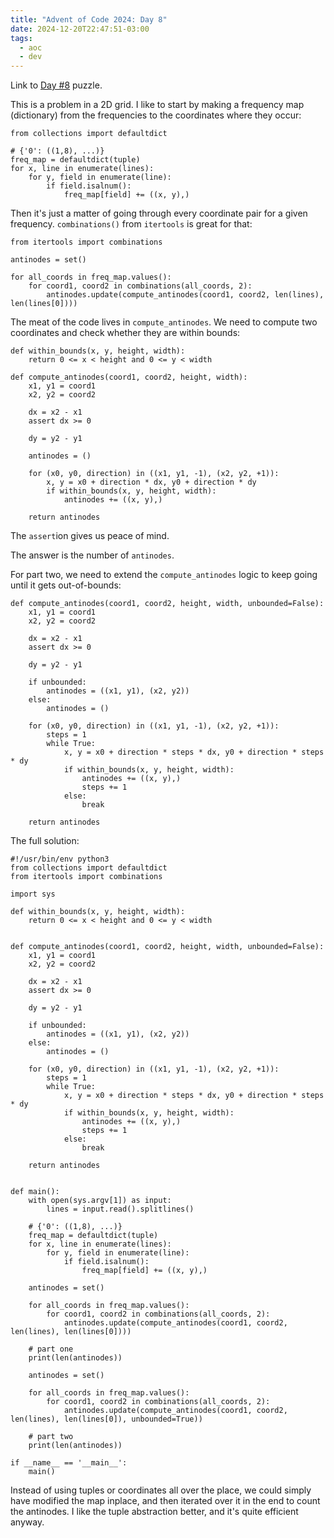 ```yaml
---
title: "Advent of Code 2024: Day 8"
date: 2024-12-20T22:47:51-03:00
tags:
  - aoc
  - dev
---
```


Link to [Day #8](https://adventofcode.com/2024/day/8) puzzle.


This is a problem in a 2D grid. I like to start by making a frequency map
(dictionary) from the frequencies to the coordinates where they occur:

```python3
from collections import defaultdict

# {'0': ((1,8), ...)}
freq_map = defaultdict(tuple)
for x, line in enumerate(lines):
    for y, field in enumerate(line):
        if field.isalnum():
            freq_map[field] += ((x, y),)
```

Then it's just a matter of going through every coordinate pair for a given
frequency. `combinations()` from `itertools` is great for that:

```python3
from itertools import combinations

antinodes = set()

for all_coords in freq_map.values():
    for coord1, coord2 in combinations(all_coords, 2):
        antinodes.update(compute_antinodes(coord1, coord2, len(lines), len(lines[0])))
```

The meat of the code lives in `compute_antinodes`. We need to compute two
coordinates and check whether they are within bounds:

```python3
def within_bounds(x, y, height, width):
    return 0 <= x < height and 0 <= y < width

def compute_antinodes(coord1, coord2, height, width):
    x1, y1 = coord1
    x2, y2 = coord2

    dx = x2 - x1
    assert dx >= 0

    dy = y2 - y1

    antinodes = ()

    for (x0, y0, direction) in ((x1, y1, -1), (x2, y2, +1)):
        x, y = x0 + direction * dx, y0 + direction * dy
        if within_bounds(x, y, height, width):
            antinodes += ((x, y),)

    return antinodes
```

The `assert`ion gives us peace of mind.

The answer is the number of `antinodes`.

For part two, we need to extend the `compute_antinodes` logic to keep going
until it gets out-of-bounds:

```python3
def compute_antinodes(coord1, coord2, height, width, unbounded=False):
    x1, y1 = coord1
    x2, y2 = coord2

    dx = x2 - x1
    assert dx >= 0

    dy = y2 - y1

    if unbounded:
        antinodes = ((x1, y1), (x2, y2))
    else:
        antinodes = ()

    for (x0, y0, direction) in ((x1, y1, -1), (x2, y2, +1)):
        steps = 1
        while True:
            x, y = x0 + direction * steps * dx, y0 + direction * steps * dy
            if within_bounds(x, y, height, width):
                antinodes += ((x, y),)
                steps += 1
            else:
                break

    return antinodes
```

The full solution:

```python3
#!/usr/bin/env python3
from collections import defaultdict
from itertools import combinations

import sys

def within_bounds(x, y, height, width):
    return 0 <= x < height and 0 <= y < width


def compute_antinodes(coord1, coord2, height, width, unbounded=False):
    x1, y1 = coord1
    x2, y2 = coord2

    dx = x2 - x1
    assert dx >= 0

    dy = y2 - y1

    if unbounded:
        antinodes = ((x1, y1), (x2, y2))
    else:
        antinodes = ()

    for (x0, y0, direction) in ((x1, y1, -1), (x2, y2, +1)):
        steps = 1
        while True:
            x, y = x0 + direction * steps * dx, y0 + direction * steps * dy
            if within_bounds(x, y, height, width):
                antinodes += ((x, y),)
                steps += 1
            else:
                break

    return antinodes


def main():
    with open(sys.argv[1]) as input:
        lines = input.read().splitlines()

    # {'0': ((1,8), ...)}
    freq_map = defaultdict(tuple)
    for x, line in enumerate(lines):
        for y, field in enumerate(line):
            if field.isalnum():
                freq_map[field] += ((x, y),)

    antinodes = set()

    for all_coords in freq_map.values():
        for coord1, coord2 in combinations(all_coords, 2):
            antinodes.update(compute_antinodes(coord1, coord2, len(lines), len(lines[0])))

    # part one
    print(len(antinodes))

    antinodes = set()

    for all_coords in freq_map.values():
        for coord1, coord2 in combinations(all_coords, 2):
            antinodes.update(compute_antinodes(coord1, coord2, len(lines), len(lines[0]), unbounded=True))

    # part two
    print(len(antinodes))

if __name__ == '__main__':
    main()
```

Instead of using tuples or coordinates all over the place, we could simply have
modified the map inplace, and then iterated over it in the end to count the
antinodes. I like the tuple abstraction better, and it's quite efficient anyway.

